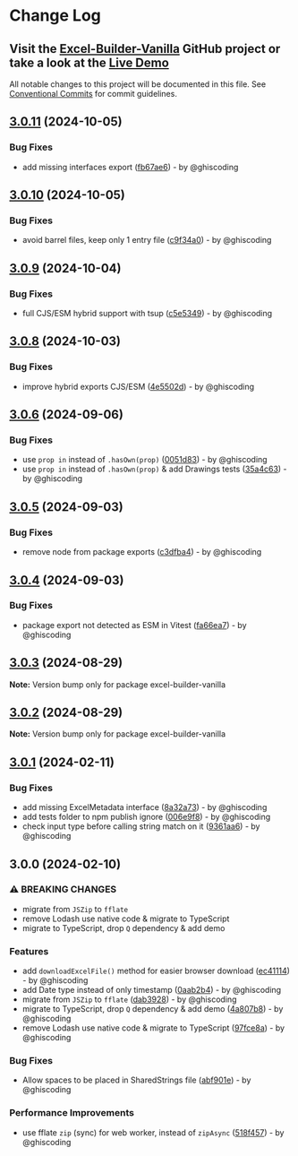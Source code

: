 # Change Log
## Visit the [Excel-Builder-Vanilla](https://github.com/ghiscoding/excel-builder-vanilla) GitHub project or take a look at the [Live Demo](https://ghiscoding.github.io/excel-builder-vanilla)

All notable changes to this project will be documented in this file.
See [Conventional Commits](https://conventionalcommits.org) for commit guidelines.

## [3.0.11](https://github.com/ghiscoding/excel-builder-vanilla/compare/v3.0.10...v3.0.11) (2024-10-05)

### Bug Fixes

* add missing interfaces export ([fb67ae6](https://github.com/ghiscoding/excel-builder-vanilla/commit/fb67ae6de79ce2f7ae37afcf680b81e195b37eb5)) - by @ghiscoding

## [3.0.10](https://github.com/ghiscoding/excel-builder-vanilla/compare/v3.0.9...v3.0.10) (2024-10-05)

### Bug Fixes

* avoid barrel files, keep only 1 entry file ([c9f34a0](https://github.com/ghiscoding/excel-builder-vanilla/commit/c9f34a092dec3db3dc446f5b4a0f0db1dcec9522)) - by @ghiscoding

## [3.0.9](https://github.com/ghiscoding/excel-builder-vanilla/compare/v3.0.8...v3.0.9) (2024-10-04)

### Bug Fixes

* full CJS/ESM hybrid support with tsup ([c5e5349](https://github.com/ghiscoding/excel-builder-vanilla/commit/c5e53497c2b268dfedccab1018490f5484b3d335)) - by @ghiscoding

## [3.0.8](https://github.com/ghiscoding/excel-builder-vanilla/compare/v3.0.7...v3.0.8) (2024-10-03)

### Bug Fixes

* improve hybrid exports CJS/ESM ([4e5502d](https://github.com/ghiscoding/excel-builder-vanilla/commit/4e5502dae1a837db779457e32d0c436374afab23)) - by @ghiscoding

## [3.0.6](https://github.com/ghiscoding/excel-builder-vanilla/compare/v3.0.5...v3.0.6) (2024-09-06)

### Bug Fixes

* use `prop in` instead of `.hasOwn(prop)` ([0051d83](https://github.com/ghiscoding/excel-builder-vanilla/commit/0051d833170151e96d90aea0763642c44de51cb0)) - by @ghiscoding
* use `prop in` instead of `.hasOwn(prop)` & add Drawings tests ([35a4c63](https://github.com/ghiscoding/excel-builder-vanilla/commit/35a4c63a1abc6ff5f1ee86827fcff272d7f63352)) - by @ghiscoding

## [3.0.5](https://github.com/ghiscoding/excel-builder-vanilla/compare/v3.0.4...v3.0.5) (2024-09-03)

### Bug Fixes

* remove node from package exports ([c3dfba4](https://github.com/ghiscoding/excel-builder-vanilla/commit/c3dfba40f03b84f26b03b8ac1686e5579e7a987c)) - by @ghiscoding

## [3.0.4](https://github.com/ghiscoding/excel-builder-vanilla/compare/v3.0.3...v3.0.4) (2024-09-03)

### Bug Fixes

* package export not detected as ESM in Vitest ([fa66ea7](https://github.com/ghiscoding/excel-builder-vanilla/commit/fa66ea7a32e467acf6c9fef5509754a97a994936)) - by @ghiscoding

## [3.0.3](https://github.com/ghiscoding/excel-builder-vanilla/compare/v3.0.2...v3.0.3) (2024-08-29)

**Note:** Version bump only for package excel-builder-vanilla

## [3.0.2](https://github.com/ghiscoding/excel-builder-vanilla/compare/v3.0.1...v3.0.2) (2024-08-29)

**Note:** Version bump only for package excel-builder-vanilla

## [3.0.1](https://github.com/ghiscoding/excel-builder-vanilla/compare/v3.0.0...v3.0.1) (2024-02-11)

### Bug Fixes

* add missing ExcelMetadata interface ([8a32a73](https://github.com/ghiscoding/excel-builder-vanilla/commit/8a32a73ea002c5139c0cb002f59728c3c48dd15f)) - by @ghiscoding
* add tests folder to npm publish ignore ([006e9f8](https://github.com/ghiscoding/excel-builder-vanilla/commit/006e9f8f8fd859e70e6f8a4d904e0572b01e45ea)) - by @ghiscoding
* check input type before calling string match on it ([9361aa6](https://github.com/ghiscoding/excel-builder-vanilla/commit/9361aa653c67af863d9ce2e75b2ec51027a094c8)) - by @ghiscoding

## 3.0.0 (2024-02-10)

### ⚠ BREAKING CHANGES

* migrate from `JSZip` to `fflate`
* remove Lodash use native code & migrate to TypeScript
* migrate to TypeScript, drop `Q` dependency & add demo

### Features

* add `downloadExcelFile()` method for easier browser download ([ec41114](https://github.com/ghiscoding/excel-builder-vanilla/commit/ec41114e080a9330d28820b31fc8887d89f1bfb6)) - by @ghiscoding
* add Date type instead of only timestamp ([0aab2b4](https://github.com/ghiscoding/excel-builder-vanilla/commit/0aab2b4c175e49511e1f511f088c12aecbc262d5)) - by @ghiscoding
* migrate from `JSZip` to `fflate` ([dab3928](https://github.com/ghiscoding/excel-builder-vanilla/commit/dab3928c88fe5624acbd76ceb742630a00111fd9)) - by @ghiscoding
* migrate to TypeScript, drop `Q` dependency & add demo ([4a807b8](https://github.com/ghiscoding/excel-builder-vanilla/commit/4a807b8710edc4170c7d732eb3192e584c909805)) - by @ghiscoding
* remove Lodash use native code & migrate to TypeScript ([97fce8a](https://github.com/ghiscoding/excel-builder-vanilla/commit/97fce8aaf31395170496fe3d39af127e942bf18e)) - by @ghiscoding

### Bug Fixes

* Allow spaces to be placed in SharedStrings file ([abf901e](https://github.com/ghiscoding/excel-builder-vanilla/commit/abf901eed1a7eca7baf63298bffa7008a7129c7a)) - by @ghiscoding

### Performance Improvements

* use fflate `zip` (sync) for web worker, instead of `zipAsync` ([518f457](https://github.com/ghiscoding/excel-builder-vanilla/commit/518f45767660bc8b048d4003bfb26189fc0a95d0)) - by @ghiscoding
